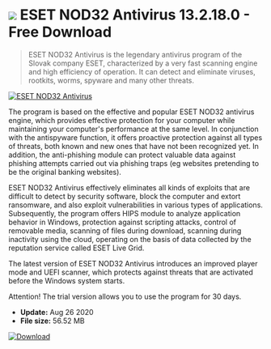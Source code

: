 # ![](https://cdn.softexe.net/static/icon/4/eset-nod32-antivirus-8541.png) ESET NOD32 Antivirus 13.2.18.0 - Free Download

> ESET NOD32 Antivirus is the legendary antivirus program of the Slovak company ESET, characterized by a very fast scanning engine and high efficiency of operation. It can detect and eliminate viruses, rootkits, worms, spyware and many other threats.

[![ESET NOD32 Antivirus](https://gallery.dpcdn.pl/imgc/Tools/176/g_-_420x350_1.5_-_xd2fde709-0f9b-420c-b304-d47118d7eff4.png)](https://softexe.net/win/security-privacy/antivirus/eset-nod32-antivirus:hedp.html)

The program is based on the effective and popular ESET NOD32 antivirus engine, which provides effective protection for your computer while maintaining your computer's performance at the same level. In conjunction with the antispyware function, it offers proactive protection against all types of threats, both known and new ones that have not been recognized yet. In addition, the anti-phishing module can protect valuable data against phishing attempts carried out via phishing traps (eg websites pretending to be the original banking websites).
 
 ESET NOD32 Antivirus effectively eliminates all kinds of exploits that are difficult to detect by security software, block the computer and extort ransomware, and also exploit vulnerabilities in various types of applications. Subsequently, the program offers HIPS module to analyze application behavior in Windows, protection against scripting attacks, control of removable media, scanning of files during download, scanning during inactivity using the cloud, operating on the basis of data collected by the reputation service called ESET Live Grid.
 
 
 The latest version of ESET NOD32 Antivirus introduces an improved player mode and UEFI scanner, which protects against threats that are activated before the Windows system starts.
 
 Attention!
 The trial version allows you to use the program for 30 days.


- **Update:** Aug 26 2020
- **File size:** 56.52 MB

[![Download](https://cdn.softexe.net/static/img/download.png)](https://softexe.net/win/security-privacy/antivirus/eset-nod32-antivirus:hedp.html)

